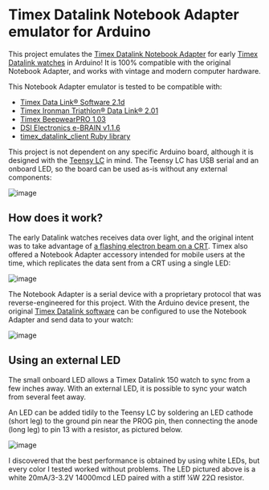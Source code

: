 # Timex Datalink Notebook Adapter emulator for Arduino

This project emulates the [Timex Datalink Notebook Adapter](https://user-images.githubusercontent.com/820984/187855124-5e84451c-f65b-4903-a9eb-f44ddde78eb1.png) for early [Timex Datalink watches](https://en.wikipedia.org/wiki/Timex_Datalink) in Arduino!  It is 100% compatible with the original Notebook Adapter, and works with vintage and modern computer hardware.

This Notebook Adapter emulator is tested to be compatible with:

- [Timex Data Link® Software 2.1d](https://assets.timex.com/html/data_link_software.html)
- [Timex Ironman Triathlon® Data Link® 2.01](https://assets.timex.com/html/data_link_software.html)
- [Timex BeepwearPRO 1.03](https://assets.timex.com/beepwear)
- [DSI Electronics e-BRAIN v1.1.6](https://archive.org/details/ebrain-1.1.6)
- [timex\_datalink\_client Ruby library](https://github.com/synthead/timex_datalink_client)

This project is not dependent on any specific Arduino board, although it is designed with the [Teensy LC](https://www.pjrc.com/teensy/teensyLC.html) in mind.  The Teensy LC has USB serial and an onboard LED, so the board can be used as-is without any external components:

![image](https://user-images.githubusercontent.com/820984/187859185-94f02df7-64f5-4bb3-bf00-12621f5f3b38.png)

## How does it work?

The early Datalink watches receives data over light, and the original intent was to take advantage of [a flashing electron beam on a CRT](https://www.youtube.com/watch?v=GCHHzw4s5W4&t=1168s).  Timex also offered a Notebook Adapter accessory intended for mobile users at the time, which replicates the data sent from a CRT using a single LED:

![image](https://user-images.githubusercontent.com/820984/203725872-8dc8ec66-57bd-444a-9c36-4138955c83e5.png)

The Notebook Adapter is a serial device with a proprietary protocol that was reverse-engineered for this project.  With the Arduino device present, the original [Timex Datalink software](https://assets.timex.com/html/data_link_software.html) can be configured to use the Notebook Adapter and send data to your watch:

![image](https://user-images.githubusercontent.com/820984/203725992-728c8586-0787-4d99-8226-c45812ee6a1b.png)

## Using an external LED

The small onboard LED allows a Timex Datalink 150 watch to sync from a few inches away.  With an external LED, it is possible to sync your watch from several feet away.

An LED can be added tidily to the Teensy LC by soldering an LED cathode (short leg) to the ground pin near the PROG pin, then connecting the anode (long leg) to pin 13 with a resistor, as pictured below.

![image](https://user-images.githubusercontent.com/820984/203727953-efcffb19-0522-4573-bdb4-779b6bb5a847.png)

I discovered that the best performance is obtained by using white LEDs, but every color I tested worked without problems.  The LED pictured above is a white 20mA/3-3.2V 14000mcd LED paired with a stiff ¼W 22Ω resistor.
